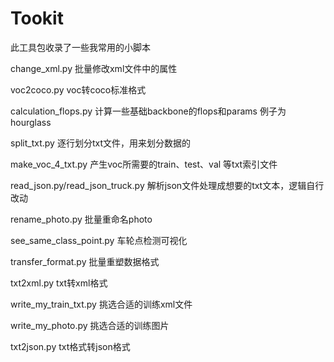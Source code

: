 # Tookit
此工具包收录了一些我常用的小脚本

change_xml.py 批量修改xml文件中的属性

voc2coco.py voc转coco标准格式

calculation_flops.py 计算一些基础backbone的flops和params 例子为hourglass

split_txt.py 逐行划分txt文件，用来划分数据的

make_voc_4_txt.py 产生voc所需要的train、test、val 等txt索引文件

read_json.py/read_json_truck.py 解析json文件处理成想要的txt文本，逻辑自行改动

rename_photo.py 批量重命名photo

see_same_class_point.py 车轮点检测可视化

transfer_format.py 批量重塑数据格式

txt2xml.py txt转xml格式

write_my_train_txt.py 挑选合适的训练xml文件

write_my_photo.py 挑选合适的训练图片

txt2json.py txt格式转json格式
